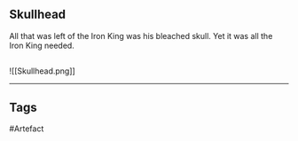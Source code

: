 ## Skullhead
All that was left of the Iron King was his bleached skull.
Yet it was all the Iron King needed.
## 
![[Skullhead.png]]

---
## Tags
#Artefact